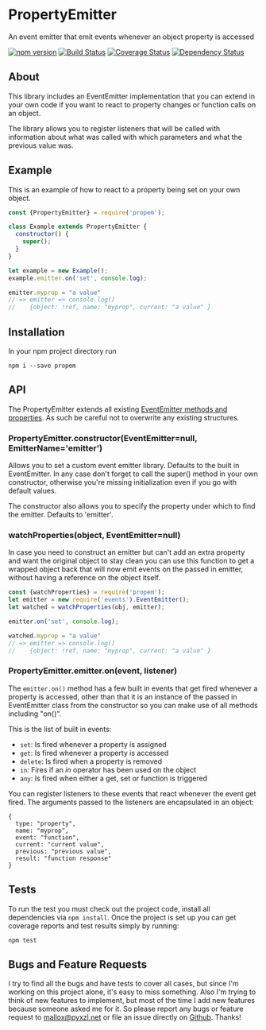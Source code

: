 # PropertyEmitter
An event emitter that emit events whenever an object property is accessed

[![npm version](https://badge.fury.io/js/PropertyEmitter.svg)](http://badge.fury.io/js/PropertyEmitter)
[![Build Status](https://travis-ci.org/mallocator/PropertyEmitter.svg?branch=master)](https://travis-ci.org/mallocator/PropertyEmitter)
[![Coverage Status](https://coveralls.io/repos/mallocator/PropertyEmitter/badge.svg?branch=master&service=github)](https://coveralls.io/github/mallocator/PropertyEmitter?branch=master)
[![Dependency Status](https://david-dm.org/mallocator/PropertyEmitter.svg)](https://david-dm.org/mallocator/PropertyEmitter)


## About

This library includes an EventEmitter implementation that you can extend in your
own code if you want to react to property changes or function calls on an object.

The library allows you to register listeners that will be called with information
about what was called with which parameters and what the previous value was.


## Example

This is an example of how to react to a property being set on your own object.

```Javascript
const {PropertyEmitter} = require('propem');

class Example extends PropertyEmitter {
  constructor() {
    super();
  }
}

let example = new Example();
example.emitter.on('set', console.log);

emitter.myprop = "a value"
// => emitter => console.log()
//    {object: !ref, name: "myprop", current: "a value" }
```


## Installation

In your npm project directory run

```
npm i --save propem
```


## API

The PropertyEmitter extends all existing [EventEmitter methods and properties](https://nodejs.org/api/events.html#events_class_eventemitter).
As such be careful not to overwrite any existing structures.

### PropertyEmitter.constructor(EventEmitter=null, EmitterName='emitter')

Allows you to set a custom event emitter library. Defaults to the built
in EventEmitter. In any case don't forget to call the super() method in your
own constructor, otherwise you're missing initialization even if you go with
default values.

The constructor also allows you to specify the property under which to find the
emitter. Defaults to 'emitter'.

### watchProperties(object, EventEmitter=null)

In case you need to construct an emitter but can't add an extra property and want
the original object to stay clean you can use this function to get a wrapped object
back that will now emit events on the passed in emitter, without having a reference
on the object itself.

```Javascript
const {watchProperties} = require('propem');
let emitter = new require('events').EventEmitter();
let watched = watchProperties(obj, emitter);

emitter.on('set', console.log);

watched.myprop = "a value"
// => emitter => console.log()
//    {object: !ref, name: "myprop", current: "a value" }
```

### PropertyEmitter.emitter.on(event, listener)

The ```emitter.on()``` method has a few built in events that get fired whenever 
a property is accessed, other than that it is an instance of the passed in EventEmitter
class from the constructor so you can make use of all methods including "on()". 

This is the list of built in events:

* ```set```: Is fired whenever a property is assigned
* ```get```: Is fired whenever a property is accessed
* ```delete```: Is fired when a property is removed
* ```in```: Fires if an *in* operator has been used on the object
* ```any```: Is fired when either a get, set or function is triggered


You can register listeners to these events that react whenever the event get
fired. The arguments passed to the listeners are encapsulated in an object:

```
{
  type: "property",
  name: "myprop",
  event: "function",
  current: "current value",
  previous: "previous value",
  result: "function response"
}
```


## Tests

To run the test you must check out the project code, install all dependencies
via ```npm install```. Once the project is set up you can get coverage reports
and test results simply by running:

```
npm test
```


## Bugs and Feature Requests

I try to find all the bugs and have tests to cover all cases, but since I'm working on this project alone, it's easy to miss something.
Also I'm trying to think of new features to implement, but most of the time I add new features because someone asked me for it.
So please report any bugs or feature request to mallox@pyxzl.net or file an issue directly on [Github](https://github.com/mallocator/PropertyEmitter/issues).
Thanks!
